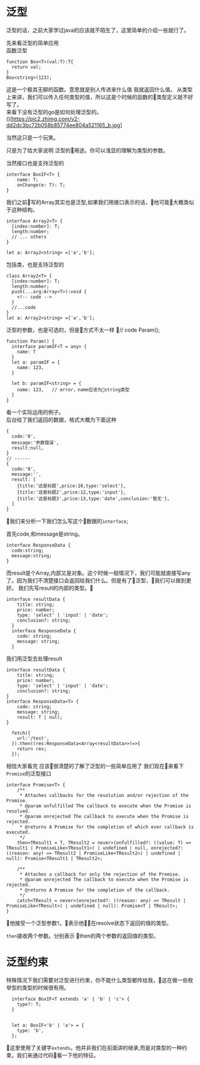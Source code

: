 # 泛型

泛型的话，之前大家学过java的应该就不陌生了，这里简单的介绍一些就行了。

先来看泛型的简单应用  
函数泛型
```
function Box<T>(val:T):T{
  return val;
}
Box<string>(123);
```
这是一个极其无聊的函数。意思就是别人传进来什么值 我就返回什么值。
从类型上来讲，我们可以传入任何类型的值，所以这是个时候的函数的类型定义就不好写了。  
来看下没有泛型的go是如何处理泛型的。  
()[https://pic2.zhimg.com/v2-dd2dc3bc72b058b85774ee804a521165_b.jpg]

当然这只是一个玩笑。

只是为了给大家说明 泛型的用途。你可以浅显的理解为类型的参数。

当然接口也是支持泛型的  
```
interface BoxIF<T> {
    name: T;
    onChange(e: T): T;
}
```

我们之前写的Array其实也是泛型,如果我们用接口表示的话，他可能大概类似于这种结构。
```
interface Array2<T> {
  [index:number]: T;
  length:number;
  // ... others
}

let a: Array2<string> =['a','b'];
```
包括类，也是支持泛型的

```
class Array2<T> {
  [index:number]: T;
  length:number;
  push(...arg:Array<T>):void {
    <!-- code -->
  }
  //...code
}
let a: Array2<string> =['a','b'];
```
泛型的参数，也是可选的，但是方式不太一样 // code Param();
```
function Param() {
  interface paramIF<T = any> {
    name: T
  }
  let a: paramIF = {
    name: 123,
  }
  
  let b: paramIF<string> = {
    name: 123,   // error，name应该为string类型
  }
}
```
看一个实际运用的例子。  
后台给了我们返回的数据，格式大概为下面这种
```
{
  code:'0',
  message:'参数错误',
  result:null,
}
// ------
{
  code:'0',
  message:'',
  result: [
    {title:'这是标题',price:10,type:'select'},
    {title:'这是标题2',price:12,type:'input'},
    {title:'这是标题3',price:13,type:'date',conclusion:'暂无'},
  ]
}
```
我们来分析一下我们怎么写这个数据的`interface`;  

首先code,和message是string。
```
interface ResponseData {
  code:string;
  message:string;
}
```
而result是个Array,内部又是对象。这个时候一般情况下，我们可能就直接写any了。因为我们不清楚接口会返回给我们什么。但是有了泛型，我们可以做到更好。 
我们先写result的内部的类型。
```
interface resultData {
    title: string;
    price: number;
    type: 'select' | 'input' | 'date';
    conclusion?: string;
  }
  interface ResponseData {
    code: string;
    message: string;
  }
```
我们用泛型去处理result
```
interface resultData {
    title: string;
    price: number;
    type: 'select' | 'input' | 'date';
    conclusion?: string;
}
interface ResponseData<T> {
    code: string;
    message: string;
    result: T | null;
}

  fetch({
    url:'/test',
  }).then((res:ResponseData<Array<resultData>>)=>{
    return res;
  });
```
<!-- 这里需要代码演示 -->
相信大家看完 应该很清楚的了解了泛型的一些简单应用了 
我们现在来看下`Promise`的泛型接口
```
interface Promise<T> {
    /**
     * Attaches callbacks for the resolution and/or rejection of the Promise.
     * @param onfulfilled The callback to execute when the Promise is resolved.
     * @param onrejected The callback to execute when the Promise is rejected.
     * @returns A Promise for the completion of which ever callback is executed.
     */
    then<TResult1 = T, TResult2 = never>(onfulfilled?: ((value: T) => TResult1 | PromiseLike<TResult1>) | undefined | null, onrejected?: ((reason: any) => TResult2 | PromiseLike<TResult2>) | undefined | null): Promise<TResult1 | TResult2>;

    /**
     * Attaches a callback for only the rejection of the Promise.
     * @param onrejected The callback to execute when the Promise is rejected.
     * @returns A Promise for the completion of the callback.
     */
    catch<TResult = never>(onrejected?: ((reason: any) => TResult | PromiseLike<TResult>) | undefined | null): Promise<T | TResult>;
}
```
他接受一个泛型参数`T`。表示他在resolve状态下返回的值的类型。

`then`接收两个参数。分别表示 then的两个参数的返回值的类型。


# 泛型约束
特殊情况下我们需要对泛型进行约束，你不能什么类型都传给我，这在做一些枚举型的类型的时候很有用。
```
  interface BoxIF<T extends 'a' | 'b' | 'c'> {
    type?: T;
  }


  let a: BoxIF<'b' | 'a'> = {
    type: 'b',
  };
```
这里使用了关键字`extends`。他并非我们在前面讲的继承,而是对类型的一种约束。我们来通过代码看一下他的特征。




